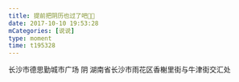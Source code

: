 ```yaml
---
title: 提前把阴历也过了吧🌚🌚
date: 2017-10-10 19:53:28
mCategories: [说说]
type: moment
time: t195328
---
```


<div id="pics-20171010195328"></div>

<script src="/lib/moment/pics.js"></script>
<script>
var data = [
    {"link": "2017-10-10_000000.jpeg", "type": "shuoshuo"},
    {"link": "2017-10-10_000001.jpeg", "type": "shuoshuo"},
    {"link": "2017-10-10_000002.jpeg", "type": "shuoshuo"},
    {"link": "2017-10-10_000003.jpeg", "type": "shuoshuo"},
    {"link": "2017-10-10_000004.jpeg", "type": "shuoshuo"},
    {"link": "2017-10-10_000005.jpeg", "type": "shuoshuo"}
];
picsRender(data, "pics-20171010195328");
</script>

长沙市德思勤城市广场 阴
湖南省长沙市雨花区香榭里街与牛津街交汇处
